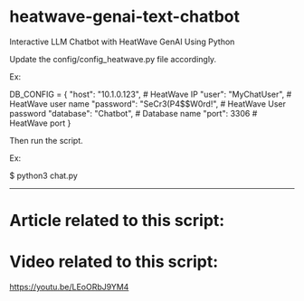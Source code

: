 # heatwave-genai-text-chatbot
Interactive LLM Chatbot with HeatWave GenAI Using Python

Update the config/config_heatwave.py file accordingly.

Ex:

DB_CONFIG = {
    "host": "10.1.0.123",           # HeatWave IP
    "user": "MyChatUser",           # HeatWave user name
    "password": "SeCr3(P4$$W0rd!",  # HeatWave User password
    "database": "Chatbot",          # Database name
    "port": 3306                    # HeatWave port
}



Then run the script.

Ex:

$ python3 chat.py

---------------------------------

# Article related to this script:


# Video related to this script:

https://youtu.be/LEoORbJ9YM4
